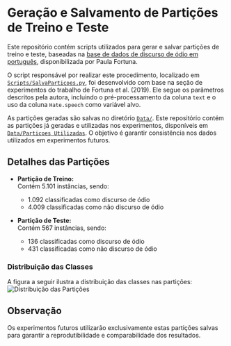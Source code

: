 # Geração e Salvamento de Partições de Treino e Teste

Este repositório contém scripts utilizados para gerar e salvar partições de treino e teste, baseadas na [base de dados de discurso de ódio em português](https://github.com/paulafortuna/Portuguese-Hate-Speech-Dataset), disponibilizada por Paula Fortuna.

O script responsável por realizar este procedimento, localizado em [`Scripts/SalvaParticoes.py`](https://github.com/Carlosbera7/SalvarParticoes/blob/main/Scripts/SalvaParticoes.py), foi desenvolvido com base na seção de experimentos do trabalho de Fortuna et al. (2019). Ele segue os parâmetros descritos pela autora, incluindo o pré-processamento da coluna `text` e o uso da coluna `Hate.speech` como variável alvo.

As partições geradas são salvas no diretório [`Data/`](https://github.com/Carlosbera7/SalvarParticoes/tree/main/Data). Este repositório contém as partições já geradas e utilizadas nos experimentos, disponíveis em [`Data/Particoes Utilizadas`](https://github.com/Carlosbera7/SalvarParticoes/tree/main/Data/Particoes%20Utilizadas). O objetivo é garantir consistência nos dados utilizados em experimentos futuros.

## Detalhes das Partições

- **Partição de Treino:**  
  Contém 5.101 instâncias, sendo:  
  - 1.092 classificadas como discurso de ódio  
  - 4.009 classificadas como não discurso de ódio  

- **Partição de Teste:**  
  Contém 567 instâncias, sendo:  
  - 136 classificadas como discurso de ódio  
  - 431 classificadas como não discurso de ódio  

### Distribuição das Classes
A figura a seguir ilustra a distribuição das classes nas partições:  
![Distribuição das Partições](https://github.com/user-attachments/assets/b3efd3eb-8b77-42c8-8c40-7b90d9fef00b)

## Observação
Os experimentos futuros utilizarão exclusivamente estas partições salvas para garantir a reprodutibilidade e comparabilidade dos resultados.  
